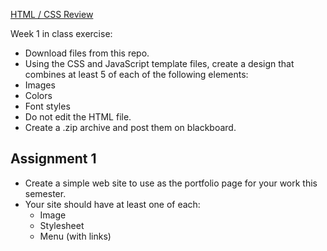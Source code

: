 [HTML / CSS Review](https://owenroberts.github.io/mmp310/week1/index.html)

Week 1 in class exercise:
- Download files from this repo.
- Using the CSS and JavaScript template files, create a design that combines at least 5 of each of the following elements:
- Images
- Colors
- Font styles
- Do not edit the HTML file.
- Create a .zip archive and post them on blackboard.

<h2>Assignment 1</h2>
<ul>
	<li>Create a simple web site to use as the portfolio page for your work this semester.</li>
	<li>Your site should have at least one of each:
		<ul>
			<li>Image</li>
			<li>Stylesheet</li>
			<li>Menu (with links)</li>
		</ul>
	</li>
</ul>